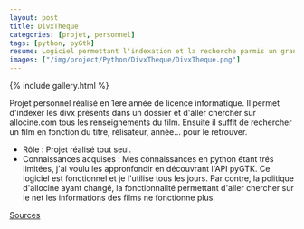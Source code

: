 ```yaml
---
layout: post
title: DivxTheque
categories: [projet, personnel]
tags: [python, pyGtk]
resume: Logiciel permettant l'indexation et la recherche parmis un grand nombre de divx.
images: ["/img/project/Python/DivxTheque/DivxTheque.png"]
---
```

{% include gallery.html %}

Projet personnel réalisé en 1ere année de licence informatique. Il permet d'indexer les divx présents dans un dossier et d'aller chercher sur allocine.com tous les renseignements du film. Ensuite il suffit 
de rechercher un film en fonction du titre, rélisateur, année... pour le retrouver.

* Rôle : Projet réalisé tout seul.
* Connaissances acquises : Mes connaissances en python étant trés limitées, j'ai voulu les appronfondir en découvrant l'API pyGTK. Ce logiciel est fonctionnel et je l'utilise tous les jours. Par contre, la politique d'allocine ayant changé, la fonctionnalité permettant d'aller chercher sur le net les informations des films ne fonctionne plus.

<div class="container-link">
  <a href="/img/project/Python/DivxTheque/divxtheque.zip" target="_blank">Sources</a>
</div>